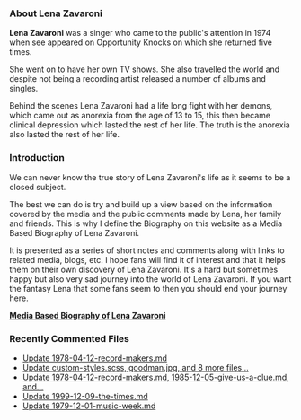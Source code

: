 ### About Lena Zavaroni

<p><strong>Lena Zavaroni</strong> was a singer who came to the public's attention in 1974 when see appeared on Opportunity Knocks on which she returned five times.</p>

<p>She went on to have her own TV shows. She also travelled the world and despite not being a recording artist released a number of albums and singles.</p>

<p>Behind the scenes Lena Zavaroni had a life long fight with her demons, which came out as anorexia from the age of 13 to 15, this then became clinical depression which lasted the rest of her life. The truth is the anorexia also lasted the rest of her life.</p>

### Introduction

<p>We can never know the true story of Lena Zavaroni's life as it seems to be a closed subject.</p>

<p>The best we can do is try and build up a view based on the information covered by the media and the public comments made by Lena, her family and friends. This is why I define the Biography on this website as a Media Based Biography of Lena Zavaroni.</p>

<p>It is presented as a series of short notes and comments along with links to related media, blogs, etc. I hope fans will find it of interest and that it helps them on their own discovery of Lena Zavaroni. It's a hard but sometimes happy but also very sad journey into the world of Lena Zavaroni. If you want the fantasy Lena that some fans seem to then you should end your journey here.</p>

<a href="https://fanzoflenazavaroni.github.io/1963-11-04-lena-zavaroni/"><strong>Media Based Biography of Lena Zavaroni</strong></a>

### Recently Commented Files

<!-- BLOG-POST-LIST:START -->
- [Update 1978-04-12-record-makers.md](https://github.com/FanzOfLenaZavaroni/fanzoflenazavaroni.github.io/commit/5ecda26d2e2f10f1b05a4a1a52c0a36ba01a082c)
- [Update custom-styles.scss, goodman.jpg, and 8 more files...](https://github.com/FanzOfLenaZavaroni/fanzoflenazavaroni.github.io/commit/d51896c510f5b1daf343cb6215a0f7e36f5a524b)
- [Update 1978-04-12-record-makers.md, 1985-12-05-give-us-a-clue.md, and…](https://github.com/FanzOfLenaZavaroni/fanzoflenazavaroni.github.io/commit/5a4107b16588a436fa039ca81dc01c67e2125f3d)
- [Update 1999-12-09-the-times.md](https://github.com/FanzOfLenaZavaroni/fanzoflenazavaroni.github.io/commit/9eedf382d54b6e04b1dd3413df32d691d14324e3)
- [Update 1979-12-01-music-week.md](https://github.com/FanzOfLenaZavaroni/fanzoflenazavaroni.github.io/commit/13d0b3d1c272ecde78bcc8ef0a2bc3de969cd0c7)
<!-- BLOG-POST-LIST:END -->
